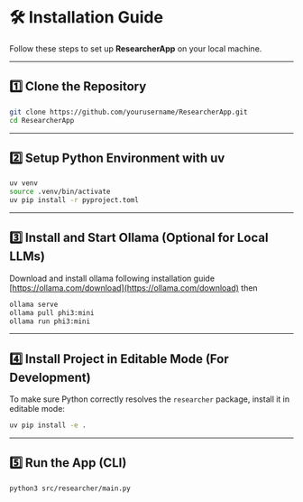 # 🛠 Installation Guide

Follow these steps to set up **ResearcherApp** on your local machine.

---

## 1️⃣ Clone the Repository

```bash
git clone https://github.com/yourusername/ResearcherApp.git
cd ResearcherApp
```

---

## 2️⃣ Setup Python Environment with uv
```bash
uv venv
source .venv/bin/activate
uv pip install -r pyproject.toml
```
---

## 3️⃣ Install and Start Ollama (Optional for Local LLMs)
Download and install ollama following installation guide [https://ollama.com/download](https://ollama.com/download)
then
```bash
ollama serve
ollama pull phi3:mini
ollama run phi3:mini
```
---

## 4️⃣ Install Project in Editable Mode (For Development)

To make sure Python correctly resolves the `researcher` package, install it in editable mode:

```bash
uv pip install -e .
```

---

## 5️⃣ Run the App (CLI)
```bash
python3 src/researcher/main.py
```
